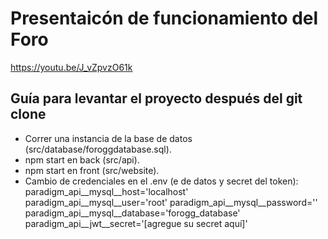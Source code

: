 # Presentaicón de funcionamiento del Foro
https://youtu.be/J_vZpvzO61k

## Guía para levantar el proyecto después del git clone
- Correr una instancia de la base de datos (src/database/foroggdatabase.sql).
- npm start en back (src/api).
- npm start en front (src/website).
- Cambio de credenciales en el .env (e de datos y secret del token):
  paradigm_api__mysql__host='localhost'
  paradigm_api__mysql__user='root'
  paradigm_api__mysql__password=''
  paradigm_api__mysql__database='forogg_database'
  paradigm_api__jwt__secret='[agregue su secret aquí]'

